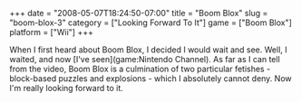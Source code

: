 +++
date = "2008-05-07T18:24:50-07:00"
title = "Boom Blox"
slug = "boom-blox-3"
category = ["Looking Forward To It"]
game = ["Boom Blox"]
platform = ["Wii"]
+++

When I first heard about Boom Blox, I decided I would wait and see.  Well, I waited, and now [I've seen](game:Nintendo Channel).  As far as I can tell from the video, Boom Blox is a culmination of two particular fetishes - block-based puzzles and explosions - which I absolutely cannot deny.  Now I'm really looking forward to it.